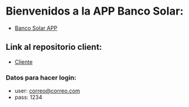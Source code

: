 # Bienvenidos a la APP Banco Solar:
 - <a href="https://wilper591.github.io/BancoSolarCliente/">Banco Solar APP</a>
## Link al repositorio client:
 - <a href="https://github.com/Wilper591/BancoSolarCliente">Cliente</a>
### Datos para hacer login:
 - user: correo@correo.com
 - pass: 1234